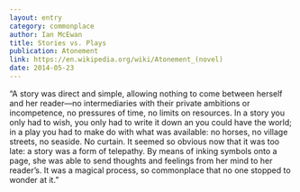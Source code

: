 ```yaml
---
layout: entry
category: commonplace
author: Ian McEwan
title: Stories vs. Plays
publication: Atonement
link: https://en.wikipedia.org/wiki/Atonement_(novel)
date: 2014-05-23
---
```


“A story was direct and simple, allowing nothing to come between herself and her reader—no intermediaries with their private ambitions or incompetence, no pressures of time, no limits on resources. In a story you only had to wish, you only had to write it down an you could have the world; in a play you had to make do with what was available: no horses, no village streets, no seaside. No curtain. It seemed so obvious now that it was too late: a story was a form of telepathy. By means of inking symbols onto a page, she was able to send thoughts and feelings from her mind to her reader’s. It was a magical process, so commonplace that no one stopped to wonder at it.”